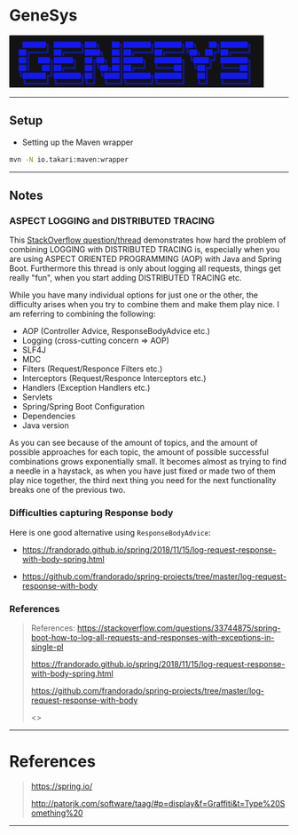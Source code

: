 # GeneSys

![GeneSys Logo v1.0](GeneSys_Logo_v1.0.png)

---

## Setup

- Setting up the Maven wrapper

```sh
mvn -N io.takari:maven:wrapper
```
---

## Notes

### ASPECT LOGGING and DISTRIBUTED TRACING

This [StackOverflow question/thread](https://stackoverflow.com/questions/33744875/spring-boot-how-to-log-all-requests-and-responses-with-exceptions-in-single-pl) 
demonstrates how hard the problem of combining LOGGING with DISTRIBUTED TRACING is, especially when you are using ASPECT ORIENTED PROGRAMMING (AOP) with Java and Spring Boot.
Furthermore this thread is only about logging all requests, things get really "fun", when you start adding DISTRIBUTED TRACING etc.

While you have many individual options for just one or the other, the difficulty arises when you try to combine them and make them play nice.
I am referring to combining the following:
- AOP (Controller Advice, ResponseBodyAdvice etc.)
- Logging (cross-cutting concern => AOP)
- SLF4J
- MDC
- Filters (Request/Responce Filters etc.)
- Interceptors (Request/Responce Interceptors etc.)
- Handlers (Exception Handlers etc.)
- Servlets
- Spring/Spring Boot Configuration
- Dependencies
- Java version

As you can see because of the amount of topics, and the amount of possible approaches for each topic, 
the amount of possible successful combinations grows exponentially small. 
It becomes almost as trying to find a needle in a haystack, as when you have just fixed or made two of them play nice 
together, the third next thing you need for the next functionality breaks one of the previous two.

### Difficulties capturing Response body

Here is one good alternative using `ResponseBodyAdvice`:

- <https://frandorado.github.io/spring/2018/11/15/log-request-response-with-body-spring.html>

- <https://github.com/frandorado/spring-projects/tree/master/log-request-response-with-body>


### References

> References:
> <https://stackoverflow.com/questions/33744875/spring-boot-how-to-log-all-requests-and-responses-with-exceptions-in-single-pl>
>
> <https://frandorado.github.io/spring/2018/11/15/log-request-response-with-body-spring.html>
>
> <https://github.com/frandorado/spring-projects/tree/master/log-request-response-with-body>
>
> <>

---

# References

> <https://spring.io/>
>
> <http://patorjk.com/software/taag/#p=display&f=Graffiti&t=Type%20Something%20>

---
